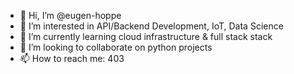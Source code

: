 - 👋 Hi, I’m @eugen-hoppe
- 👀 I’m interested in API/Backend Development, IoT, Data Science
- 🌱 I’m currently learning cloud infrastructure & full stack stack
- 💞️ I’m looking to collaborate on python projects
- 📫 How to reach me: 403

<!---
eugen-hoppe/eugen-hoppe is a ✨ special ✨ repository because its `README.md` (this file) appears on your GitHub profile.
You can click the Preview link to take a look at your changes.
--->
